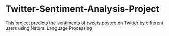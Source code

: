 # Twitter-Sentiment-Analysis-Project
This project predicts the sentiments of tweets posted on Twitter by different users using Natural Language Processing
